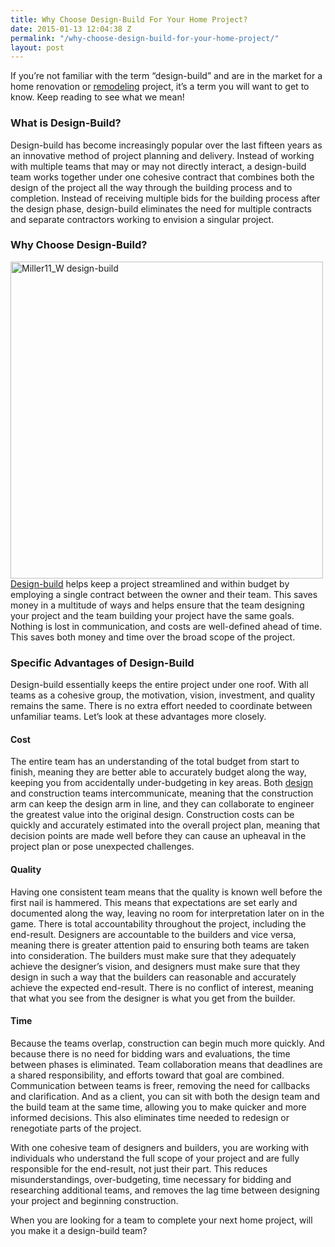 ```yaml
---
title: Why Choose Design-Build For Your Home Project?
date: 2015-01-13 12:04:38 Z
permalink: "/why-choose-design-build-for-your-home-project/"
layout: post
---
```


If you’re not familiar with the term “design-build” and are in the market for a home renovation or <a href="http://www.murraylampert.com/remodel/" target="_blank">remodeling</a> project, it’s a term you will want to get to know. Keep reading to see what we mean!
<h3>What is Design-Build?</h3>
Design-build has become increasingly popular over the last fifteen years as an innovative method of project planning and delivery. Instead of working with multiple teams that may or may not directly interact, a design-build team works together under one cohesive contract that combines both the design of the project all the way through the building process and to completion. Instead of receiving multiple bids for the building process after the design phase, design-build eliminates the need for multiple contracts and separate contractors working to envision a singular project.
<h3>Why Choose Design-Build?</h3>
<img class="alignright size-full wp-image-2734" src="http://murraylampert.com/wp-content/uploads/Miller11_W.jpg" alt="Miller11_W design-build" width="500" height="507" />
<a href="http://www.murraylampert.com/san-diego-design-build-contractors/" target="_blank">Design-build</a> helps keep a project streamlined and within budget by employing a single contract between the owner and their team. This saves money in a multitude of ways and helps ensure that the team designing your project and the team building your project have the same goals. Nothing is lost in communication, and costs are well-defined ahead of time. This saves both money and time over the broad scope of the project.
<h3>Specific Advantages of Design-Build</h3>
Design-build essentially keeps the entire project under one roof. With all teams as a cohesive group, the motivation, vision, investment, and quality remains the same. There is no extra effort needed to coordinate between unfamiliar teams. Let’s look at these advantages more closely.
<h4><strong>Cost</strong></h4>
The entire team has an understanding of the total budget from start to finish, meaning they are better able to accurately budget along the way, keeping you from accidentally under-budgeting in key areas. Both <a href="http://www.murraylampert.com/san-diego-home-design-serivces/" target="_blank">design</a> and construction teams intercommunicate, meaning that the construction arm can keep the design arm in line, and they can collaborate to engineer the greatest value into the original design. Construction costs can be quickly and accurately estimated into the overall project plan, meaning that decision points are made well before they can cause an upheaval in the project plan or pose unexpected challenges.
<h4><strong>Quality</strong></h4>
Having one consistent team means that the quality is known well before the first nail is hammered. This means that expectations are set early and documented along the way, leaving no room for interpretation later on in the game. There is total accountability throughout the project, including the end-result. Designers are accountable to the builders and vice versa, meaning there is greater attention paid to ensuring both teams are taken into consideration. The builders must make sure that they adequately achieve the designer’s vision, and designers must make sure that they design in such a way that the builders can reasonable and accurately achieve the expected end-result. There is no conflict of interest, meaning that what you see from the designer is what you get from the builder.
<h4><strong>Time</strong></h4>
Because the teams overlap, construction can begin much more quickly. And because there is no need for bidding wars and evaluations, the time between phases is eliminated. Team collaboration means that deadlines are a shared responsibility, and efforts toward that goal are combined. Communication between teams is freer, removing the need for callbacks and clarification. And as a client, you can sit with both the design team and the build team at the same time, allowing you to make quicker and more informed decisions. This also eliminates time needed to redesign or renegotiate parts of the project.

With one cohesive team of designers and builders, you are working with individuals who understand the full scope of your project and are fully responsible for the end-result, not just their part. This reduces misunderstandings, over-budgeting, time necessary for bidding and researching additional teams, and removes the lag time between designing your project and beginning construction.

When you are looking for a team to complete your next home project, will you make it a design-build team?
